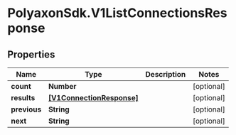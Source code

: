 # PolyaxonSdk.V1ListConnectionsResponse

## Properties

Name | Type | Description | Notes
------------ | ------------- | ------------- | -------------
**count** | **Number** |  | [optional] 
**results** | [**[V1ConnectionResponse]**](V1ConnectionResponse.md) |  | [optional] 
**previous** | **String** |  | [optional] 
**next** | **String** |  | [optional] 


